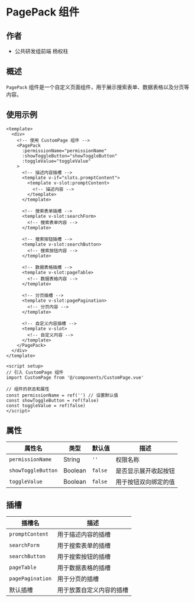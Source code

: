 # PagePack 组件

## 作者

- 公共研发组前端 杨权柱

## 概述

`PagePack` 组件是一个自定义页面组件，用于展示搜索表单、数据表格以及分页等内容。

## 使用示例

```vue
<template>
  <div>
    <!-- 使用 CustomPage 组件 -->
    <PagePack
      :permissionName="permissionName"
      :showToggleButton="showToggleButton"
      :toggleValue="toggleValue"
    >
      <!-- 描述内容插槽 -->
      <template v-if="slots.promptContent">
        <template v-slot:promptContent>
          <!-- 描述内容 -->
        </template>
      </template>

      <!-- 搜索表单插槽 -->
      <template v-slot:searchForm>
        <!-- 搜索表单内容 -->
      </template>

      <!-- 搜索按钮插槽 -->
      <template v-slot:searchButton>
        <!-- 搜索按钮内容 -->
      </template>

      <!-- 数据表格插槽 -->
      <template v-slot:pageTable>
        <!-- 数据表格内容 -->
      </template>

      <!-- 分页插槽 -->
      <template v-slot:pagePagination>
        <!-- 分页内容 -->
      </template>

      <!-- 自定义内容插槽 -->
      <template v-slot>
        <!-- 自定义内容 -->
      </template>
    </PagePack>
  </div>
</template>

<script setup>
// 引入 CustomPage 组件
import CustomPage from '@/components/CustomPage.vue'

// 组件的状态和属性
const permissionName = ref('') // 设置默认值
const showToggleButton = ref(false)
const toggleValue = ref(false)
</script>
```

## 属性

| 属性名             | 类型    | 默认值  | 描述                 |
| ------------------ | ------- | ------- | -------------------- |
| `permissionName`   | String  | `''`    | 权限名称             |
| `showToggleButton` | Boolean | `false` | 是否显示展开收起按钮 |
| `toggleValue`      | Boolean | `false` | 用于按钮双向绑定的值 |

## 插槽

| 插槽名           | 描述                     |
| ---------------- | ------------------------ |
| `promptContent`  | 用于描述内容的插槽       |
| `searchForm`     | 用于搜索表单的插槽       |
| `searchButton`   | 用于搜索按钮的插槽       |
| `pageTable`      | 用于数据表格的插槽       |
| `pagePagination` | 用于分页的插槽           |
| 默认插槽         | 用于放置自定义内容的插槽 |
